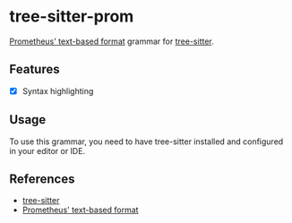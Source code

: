 # tree-sitter-prom

[Prometheus' text-based format](https://prometheus.io/docs/instrumenting/exposition_formats) grammar for [tree-sitter]().

## Features

- [x] Syntax highlighting

## Usage

To use this grammar, you need to have tree-sitter installed and configured in your editor or IDE.

## References

- [tree-sitter]
- [Prometheus' text-based format](https://prometheus.io/docs/instrumenting/exposition_formats)

[tree-sitter]: https://github.com/tree-sitter/tree-sitter
